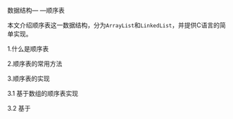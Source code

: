 数据结构— —顺序表

本文介绍顺序表这一数据结构，分为`ArrayList`和`LinkedList`，并提供C语言的简单实现。



1.什么是顺序表



2.顺序表的常用方法



3.顺序表的实现

3.1 基于数组的顺序表实现

3.2 基于